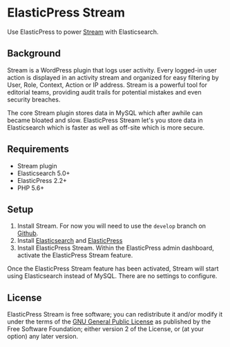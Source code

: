 ElasticPress Stream
===========================

Use ElasticPress to power [Stream](https://wordpress.org/plugins/stream/) with Elasticsearch.

## Background

Stream is a WordPress plugin that logs user activity. Every logged-in user action is displayed in an activity stream and organized for easy filtering by User, Role, Context, Action or IP address. Stream is a powerful tool for editorial teams, providing audit trails for potential mistakes and even security breaches.

The core Stream plugin stores data in MySQL which after awhile can became bloated and slow. ElasticPress Stream let's you store data in Elasticsearch which is faster as well as off-site which is more secure.

## Requirements

* Stream plugin
* Elasticsearch 5.0+
* ElasticPress 2.2+
* PHP 5.6+

## Setup

1. Install Stream. For now you will need to use the `develop` branch on [Github](https://github.com/xwp/stream).
2. Install [Elasticsearch](https://www.elastic.co/products/elasticsearch) and [ElasticPress](https://wordpress.org/plugins/elasticpress/)
3. Install ElasticPress Stream. Within the ElasticPress admin dashboard, activate the ElasticPress Stream feature.

Once the ElasticPress Stream feature has been activated, Stream will start using Elasticsearch instead of MySQL. There are no settings to configure.

## License

ElasticPress Stream is free software; you can redistribute it and/or modify it under the terms of the [GNU General Public License](http://www.gnu.org/licenses/gpl-2.0.html) as published by the Free Software Foundation; either version 2 of the License, or (at your option) any later version.
